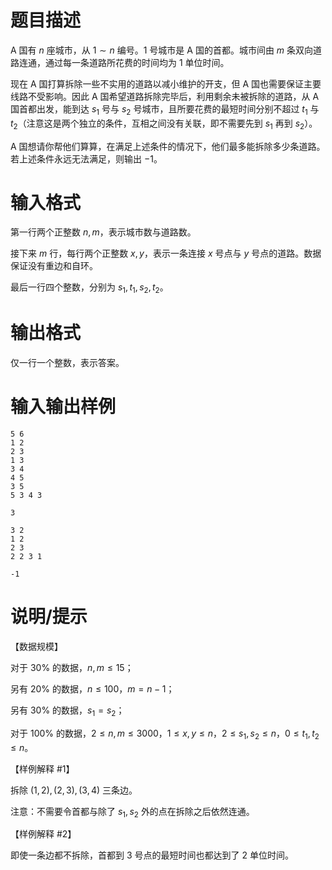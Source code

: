 # 题目描述

A 国有 $n$ 座城市，从 $1 \sim n$ 编号。$1$ 号城市是 A 国的首都。城市间由 $m$ 条双向道路连通，通过每一条道路所花费的时间均为 $1$ 单位时间。

现在 A 国打算拆除一些不实用的道路以减小维护的开支，但 A 国也需要保证主要线路不受影响。因此 A 国希望道路拆除完毕后，利用剩余未被拆除的道路，从 A 国首都出发，能到达 $s_1$ 号与 $s_2$ 号城市，且所要花费的最短时间分别不超过 $t_1$ 与 $t_2$（注意这是两个独立的条件，互相之间没有关联，即不需要先到 $s_1$ 再到 $s_2$）。

A 国想请你帮他们算算，在满足上述条件的情况下，他们最多能拆除多少条道路。若上述条件永远无法满足，则输出 $-1$。

# 输入格式

第一行两个正整数 $n,m$，表示城市数与道路数。

接下来 $m$ 行，每行两个正整数 $x,y$，表示一条连接 $x$ 号点与 $y$ 号点的道路。数据保证没有重边和自环。

最后一行四个整数，分别为 $s_1,t_1,s_2,t_2$。

# 输出格式

仅一行一个整数，表示答案。

# 输入输出样例

```input1
5 6
1 2
2 3
1 3
3 4
4 5
3 5
5 3 4 3
```

```output1
3
```

```input2
3 2
1 2
2 3
2 2 3 1
```

```output2
-1
```

# 说明/提示

【数据规模】

对于 $30 \%$ 的数据，$n,m \leq 15$；

另有 $20 \%$ 的数据，$n \leq 100$，$m = n-1$；

另有 $30 \%$ 的数据，$s_1 = s_2$；

对于 $100 \%$ 的数据，$2 \leq n,m \leq 3000$，$1 \leq x,y \leq n$，$2 \leq s_1,s_2 \leq n$，$0 \leq t_1,t_2 \leq n$。

【样例解释 #1】

拆除 $(1,2),(2,3),(3,4)$ 三条边。

注意：不需要令首都与除了 $s_1,s_2$ 外的点在拆除之后依然连通。

【样例解释 #2】

即使一条边都不拆除，首都到 $3$ 号点的最短时间也都达到了 $2$ 单位时间。
